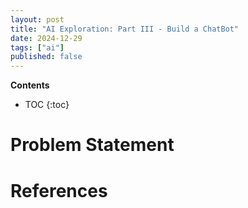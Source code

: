```yaml
---
layout: post
title: "AI Exploration: Part III - Build a ChatBot"
date: 2024-12-29
tags: ["ai"]
published: false
---
```


**Contents**
* TOC
{:toc}

# Problem Statement




# References

[^1]: []()